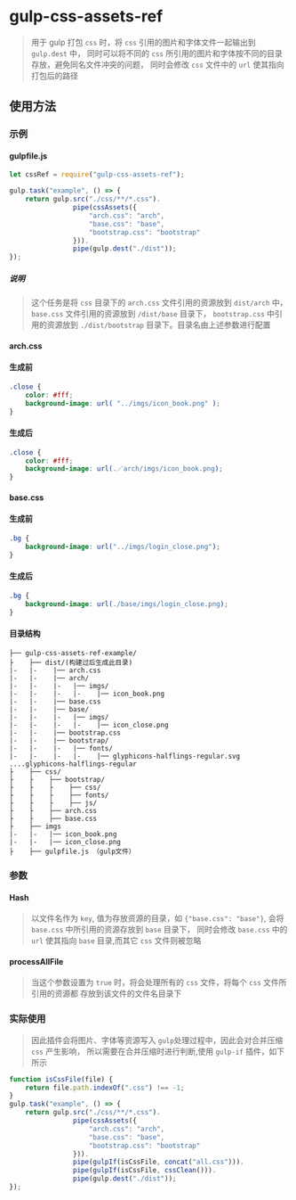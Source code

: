 gulp-css-assets-ref
===
> 用于 gulp 打包 `css` 时，将 `css` 引用的图片和字体文件一起输出到 `gulp.dest` 中，
> 同时可以将不同的 `css` 所引用的图片和字体按不同的目录存放，避免同名文件冲突的问题，
> 同时会修改 `css` 文件中的 `url` 使其指向打包后的路径

使用方法
---

### 示例
#### gulpfile.js
```js
let cssRef = require("gulp-css-assets-ref");

gulp.task("example", () => {
    return gulp.src("./css/**/*.css").
                pipe(cssAssets({
                    "arch.css": "arch",
                    "base.css": "base",
                    "bootstrap.css": "bootstrap"
                })).
                pipe(gulp.dest("./dist"));
});

```
##### 说明
> 这个任务是将 `css` 目录下的 `arch.css` 文件引用的资源放到 `dist/arch` 中，`base.css` 文件引用的资源放到 `/dist/base` 目录下，
>`bootstrap.css` 中引用的资源放到 `./dist/bootstrap` 目录下。目录名由上述参数进行配置

#### arch.css
#### 生成前
``` css
.close {
    color: #fff;
    background-image: url( "../imgs/icon_book.png" );
}
```
#### 生成后
``` css
.close {
    color: #fff;
    background-image: url(.／arch/imgs/icon_book.png);
}
```

#### base.css
#### 生成前
```css
.bg {
    background-image: url("../imgs/login_close.png");
}
```
#### 生成后
```css
.bg {
    background-image: url(./base/imgs/login_close.png);
}
```

#### 目录结构
```
├── gulp-css-assets-ref-example/
├    ├── dist/(构建过后生成此目录)
|-   |-    |── arch.css
|-   |-    |── arch/
|-   |-    |-   |── imgs/
|-   |-    |-   |-    |── icon_book.png
|-   |-    |── base.css
|-   |-    |── base/
|-   |-    |-   |── imgs/
|-   |-    |-   |-    |── icon_close.png
|-   |-    |── bootstrap.css
|-   |-    |── bootstrap/
|-   |-    |-   |── fonts/
|-   |-    |-   |-    |── glyphicons-halflings-regular.svg ....glyphicons-halflings-regular
├    ├── css/
├    ├    ├── bootstrap/ 
├    ├    ├    ├── css/
├    ├    ├    ├── fonts/
├    ├    ├    ├── js/ 
├    ├    ├── arch.css
├    ├    ├── base.css
├    ├── imgs
|-   |-   |── icon_book.png
|-   |-   |── icon_close.png
├    ├── gulpfile.js （gulp文件）
```
#####

### 参数
#### Hash
> 以文件名作为 `key`, 值为存放资源的目录，如 `{"base.css": "base"}`, 
> 会将 `base.css` 中所引用的资源存放到 `base` 目录下，
> 同时会修改 `base.css` 中的 `url` 使其指向 `base` 目录,而其它 `css` 文件则被忽略

#### processAllFile
> 当这个参数设置为 `true` 时，将会处理所有的 `css` 文件，将每个 `css` 文件所引用的资源都
> 存放到该文件的文件名目录下

### 实际使用
> 因此插件会将图片、字体等资源写入 `gulp`处理过程中，因此会对合并压缩 `css` 产生影响，
> 所以需要在合并压缩时进行判断,使用 `gulp-if` 插件，如下所示

```js
function isCssFile(file) {
    return file.path.indexOf(".css") !== -1;
}
gulp.task("example", () => {
    return gulp.src("./css/**/*.css").
                pipe(cssAssets({
                    "arch.css": "arch",
                    "base.css": "base",
                    "bootstrap.css": "bootstrap"
                })).
                pipe(gulpIf(isCssFile, concat("all.css"))).
                pipe(gulpIf(isCssFile, cssClean())).
                pipe(gulp.dest("./dist"));
});
```